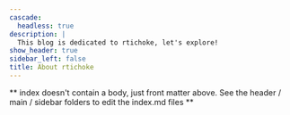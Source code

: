 ```yaml
---
cascade:
  headless: true
description: |
  This blog is dedicated to rtichoke, let's explore!
show_header: true
sidebar_left: false
title: About rtichoke
---
```


** index doesn't contain a body, just front matter above.
See the header / main / sidebar folders to edit the index.md files **
